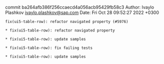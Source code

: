 commit ba264afb386f256ccaecd4a056acb95429fb58c3
Author: Ivaylo Plashkov <ivaylo.plashkov@sap.com>
Date:   Fri Oct 28 09:52:27 2022 +0300

    fix(ui5-table-row): refactor navigated property (#5976)
    
    * fix(ui5-table-row): refactor navigated property
    
    * fix(ui5-table-row): update samples
    
    * fix(ui5-table-row): fix failing tests
    
    * fix(ui5-table-row): update samples
